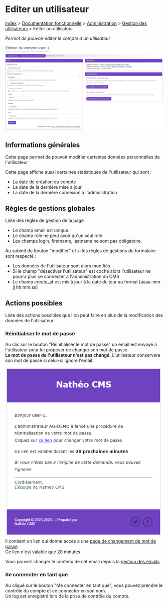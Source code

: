 # Editer un utilisateur

[Index](../../../../../index.md) > [Documentation fonctionnelle](../../../index.md) > [Administration](../../index.md) > [Gestion des utilisateurs](user.md) > Editer un utilisateur

*Permet de pouvoir éditer le compte d'un utilisateur*

![Listing](../../files/users/edit_user.png)

## Informations générales
Cette page permet de pouvoir modifier certaines données personnelles de l'utilisateur

Cette page affiche aussi certaines statistiques de l'utilisateur qui sont :
* La date de création du compte
* La date de la dernière mise à jour
* La date de la dernière connexion à l'administration

## Règles de gestions globales

Liste des règles de gestion de la page
* Le champ email est unique.
* Le champ role ne peut avoir qu'un seul role
* Les champs login, firstname, lastname ne sont pas obligatoire.

Au submit du bouton "modifier" et si les règles de gestions du formulaire sont respecté :
* Les données de l'utilisateur sont alors modifiés
* Si le champ "désactiver l'utilisateur" est coché alors l'utilisateur ne pourra plus ce connecter à l'administration du CMS
* Le champ create_at est mis à jour à la date du jour au format [aaaa-mm-jj hh:mm:ss]

## Actions possibles
Liste des actions possibles que l'on peut faire en plus de la modification des données de l'utilisateur

### Réinitialiser le mot de passe
Au clic sur le bouton "Réinitialiser le mot de passe" un email est envoyé à l'utilisateur pour lui proposer de changer son mot de passe.  
**Le mot de passe de l'utilisateur n'est pas changé.** L'utilisateur conservera son mot de passe si celui-ci ignore l'email.

![Listing](../../files/users/edit_user_mail_password.png)
Il contient un lien qui donne accès à une [page de changement de mot de passe](change_password.md)  
Ce lien n'est valable que 20 minutes

Vous pouvez changer le contenu de cet email depuis la [gestion des emails](../mail.md)

### Se connecter en tant que
Au cliqué sur le bouton "Me connecter en tant que", vous pouvez prendre le contrôle du compte et ce connecter en son nom.  
Un log est enregistré lors de la prise de contrôle du compte.
